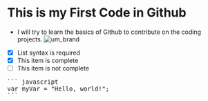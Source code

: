 # This is my First Code in Github
- I will try to learn the basics of Github to contribute on the coding projects.
![um_brand](https://github.com/user-attachments/assets/bfcb7d0c-e86f-433a-a19e-f57f5918c1ee)

- [x] List syntax is required
- [x] This item is complete
- [ ] This item is not complete
<pre>
``` javascript
var myVar = "Hello, world!";
```
</pre>
